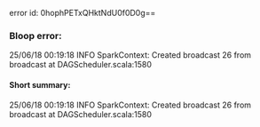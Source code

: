 error id: 0hophPETxQHktNdU0f0D0g==
### Bloop error:

25/06/18 00:19:18 INFO SparkContext: Created broadcast 26 from broadcast at DAGScheduler.scala:1580
#### Short summary: 

25/06/18 00:19:18 INFO SparkContext: Created broadcast 26 from broadcast at DAGScheduler.scala:1580